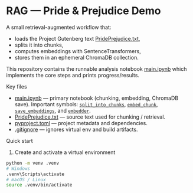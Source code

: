 # RAG — Pride & Prejudice Demo

A small retrieval-augmented workflow that:

- loads the Project Gutenberg text [PridePrejudice.txt](PridePrejudice.txt),
- splits it into chunks,
- computes embeddings with SentenceTransformers,
- stores them in an ephemeral ChromaDB collection.

This repository contains the runnable analysis notebook [main.ipynb](main.ipynb) which implements the core steps and prints progress/results.

Key files

- [main.ipynb](main.ipynb) — primary notebook (chunking, embedding, ChromaDB save). Important symbols: [`split_into_chunks`](main.ipynb), [`embed_chunk`](main.ipynb), [`save_embeddings`](main.ipynb), and [`embedder`](main.ipynb).
- [PridePrejudice.txt](PridePrejudice.txt) — source text used for chunking / retrieval.
- [pyproject.toml](pyproject.toml) — project metadata and dependencies.
- [.gitignore](.gitignore) — ignores virtual env and build artifacts.

Quick start

1. Create and activate a virtual environment

```bash
python -m venv .venv
# Windows
.venv\Scripts\activate
# macOS / Linux
source .venv/bin/activate
```

